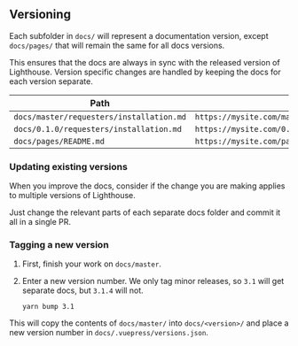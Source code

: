 ## Versioning

Each subfolder in `docs/` will represent a documentation version,
except `docs/pages/` that will remain the same for all docs versions.

This ensures that the docs are always in sync with the released version of Lighthouse.
Version specific changes are handled by keeping the docs for each version separate.

| Path                                 | Web route                                           |
| ------------------------------------ | --------------------------------------------------- |
| `docs/master/requesters/installation.md` | `https://mysite.com/master/requesters/installation.html` |
| `docs/0.1.0/requesters/installation.md`    | `https://mysite.com/0.1.0/requesters/installation.html`    |
| `docs/pages/README.md`                | `https://mysite.com/pages/README.html`                |

### Updating existing versions

When you improve the docs, consider if the change you are making applies to
multiple versions of Lighthouse.

Just change the relevant parts of each separate docs folder and commit it all
in a single PR.

### Tagging a new version

1.  First, finish your work on `docs/master`.

1.  Enter a new version number. We only tag minor releases, so `3.1` will get separate
    docs, but `3.1.4` will not.

        yarn bump 3.1

This will copy the contents of `docs/master/` into `docs/<version>/`
and place a new version number in `docs/.vuepress/versions.json`.